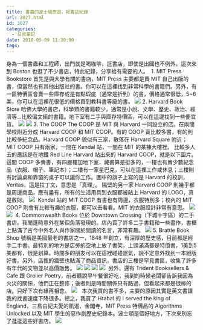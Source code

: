 ```yaml
---
title: 書蟲的波士頓旅遊，好書店紀錄
url: 3027.html
id: 3027
categories:
  - 日常筆記
date: 2018-05-09 11:30:00
tags:
---
```


身為一個書蟲和工程師，出門就是喝咖啡，逛書店，即使是出國也不例外。這次來到 Boston 也逛了不少書店，特此紀錄，分享給有需要的人。  1\. MIT Press Bookstore 首先是與大學有關的書店，MIT Press 主要都是賣 MIT 自己出版的書，但當然也有其他出版社的書。你可以在這裡找到非常科學的書籍們。另外，有一區特價區會賣一些庫存或是有點瑕疵（通常是折到）的書，價格通常很低，5~6美，你可以在這裡花很低的價格買到教科書等級的書。 [![](/images/2018/05/20180504_154802.jpg)](http://bclin.tw/%e6%b3%a2%e5%a3%ab%e9%a0%93%e6%9b%b8%e5%ba%97%e4%b9%8b%e6%97%85/20180504_154802/) 2\. Harvard Book Store 哈佛大學的書店，科學類的書籍較少，通常是小說、文學、歷史、政治、經濟等...比較偏文組的書籍。地下室有二手與庫存特價區，可以在這邊找到一些便宜貨。 ![](/images/2018/05/20180508_164022.jpg) ![](/images/2018/05/20180508_164041.jpg) 3\. The COOP The COOP 是 MIT 與 Harvard 一同設立的店。在兩間學校附近分成 Harvard COOP 和 MIT COOP。有的 COOP 賣比較多書，有的則比較多紀念品。Harvard COOP 貌似有三家，散落在 Harvard Square 附近；MIT COOP 只有兩家，一間在 Kendal 站，一間在 MIT 的某棟大樓裡。 比較多人去的應該是在地鐵 Red Line Harvard 站出來的 Harvard COOP，就是以下圖片。這間 COOP 多賣書，有四層樓加地下室，藏書算是挺多的，一樓也有賣少數紀念品（衣服、帽子、筆記本）；二樓有一家星巴克，可以在這裡工作或休息；三樓則有討論桌和靠窗的桌子可以讓你工作。圖中的旗子上寫的是 Harvard 的校訓，Veritas，這是拉丁文，意思是「真理」。 隔壁的另一家 Harvard COOP 則幾乎都是周邊商品，應有盡有，所有的生活用具到衣服都被貼上 Harvard 的 LOGO，真是斂財。 ![](/images/2018/05/20180505_110003.jpg)  Kendal 站的 MIT COOP 有書也有周邊，衣服特別多；校內的 MIT COOP 則會有比較有趣的衣服，都可以去看看。MIT 的衣服設計非常有意思。 ![](/images/2018/05/20180505_165952.jpg) ![](/images/2018/05/20180505_160936.jpg)  4\. Commonwealth Books 位於 Downtown Crossing（下城十字區）的二手書店。我閒逛時意外在某個角落發現的。店內賣了許多二手書籍和一些畫作，書櫃上貼滿了古今中外名人與作家關於閱讀的名言，非常有趣。 ![](/images/2018/05/20180506_132511.jpg)  5\. Brattle Book Shop 號稱是美國最老的書店之一，1848 年創立，有深厚的歷史感，目前都是經手二手書。最特別的地方是店旁的空地上放了書架，上頭滿滿都是特價書，1美到5美都有，很是划算。時間多的朋友可以在這裡碰碰運氣，說不定意外找到一本絕版好書。另外，店裡的牆壁也貼滿了商品資訊，書店的三樓是罕見書區，收集了許多有年代的文物並以高價販售。 ![](/images/2018/05/20180507_112906.jpg) ![](/images/2018/05/20180507_112921.jpg) ![](/images/2018/05/20180507_113025.jpg)  ![](/images/2018/05/20180507_115158.jpg)  另外，還有 Trident Booksellers & Cafe 跟 Grolier Poetry，前者聽說早午餐很好吃，我到的時候老闆卻告訴我因為火災的關係，他們正在整修；後者則是時間關係只有路過，但看起來都是很棒的店。只好下次有緣再相會。 ![](/images/2018/05/20180508_163858.jpg)   本次我買的書不多，主要的原因其實是英文書讓我的找書速度下降很多。總之，我買了 Hrabal 的 I served the king of England，三島由紀夫愛的飢渴、金閣寺，MIT Press 特價品的 Algorithms Unlocked 以及 MIT 學生的惡作劇歷史紀錄本。波士頓是個好地方，下次來別忘了逛逛這些好書店。 ![](/images/2018/05/20180507_170642.jpg)